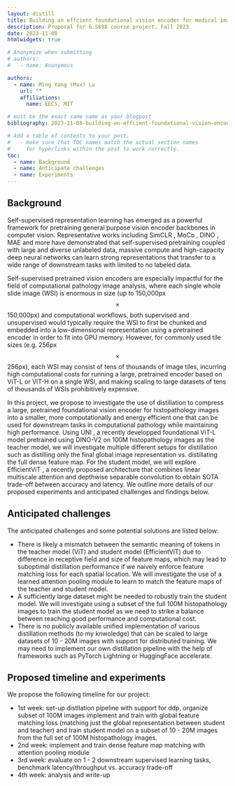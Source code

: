 ```yaml
---
layout: distill
title: Building an effcient foundational vision encoder for medical imaging via distillation
description: Proposal for 6.S898 course project, Fall 2023
date: 2023-11-08
htmlwidgets: true

# Anonymize when submitting
# authors:
#   - name: Anonymous

authors:
  - name: Ming Yang (Max) Lu
    url: ""
    affiliations:
      name: EECS, MIT

# must be the exact same name as your blogpost
bibliography: 2023-11-08-building-an-effcient-foundational-vision-encoder-for-medical-imaging-via-distillation.bib

# Add a table of contents to your post.
#   - make sure that TOC names match the actual section names
#     for hyperlinks within the post to work correctly.
toc:
  - name: Background
  - name: Anticipate challenges
  - name: Experiments
---
```


## Background

Self-supervised representation learning has emerged as a powerful framework for pretraining general purpose vision encoder backbones in computer vision. Representative works including SimCLR <d-cite key="simclr"></d-cite>, MoCo <d-cite key='moco'></d-cite>, DINO <d-cite key='dino'></d-cite>, MAE <d-cite key="mae"></d-cite> and more have demonstrated that self-supervised pretraining coupled with large and diverse unlabeled data, massive compute and high-capacity deep neural networks can learn strong representations that transfer to a wide range of downstream tasks with limited to no labeled data.

Self-supervised pretrained vision encoders are especially impactful for the field of computational pathology image analysis, where each single whole slide image (WSI) is enormous in size (up to 150,000px $$\times$$ 150,000px) and computational workflows, both supervised and unsupervised would typically require the WSI to first be chunked and embedded into a low-dimensional representation using a pretrained encoder in order to fit into GPU memory. However, for commonly used tile sizes (e.g. 256px $$\times$$ 256px), each WSI may consist of tens of thousands of image tiles, incurring high computational costs for running a large, pretrained encoder based on ViT-L or ViT-H on a single WSI, and making scaling to large datasets of tens of thousands of WSIs prohibitively expensive.

In this project, we propose to investigate the use of distillation to compress a large, pretrained foundational vision encoder for histopathology images into a smaller, more computationally and energy efficient one that can be used for downstream tasks in computational pathology while maintaining high performance. Using UNI <d-cite key="uni"></d-cite>, a recently developped foundational ViT-L model pretrained using DINO-V2 <d-cite key="dinov2"></d-cite> on 100M histopathology images as the teacher model, we will investigate multiple different setups for distillation such as distilling only the final global image representation vs. distillating the full dense feature map. For the student model, we will explore EfficientViT <d-cite key="efficientvit"></d-cite>, a recently proposed architecture that combines linear multiscale attention and depthwise separable convolution to obtain SOTA trade-off between accuracy and latency. We outline more details of our proposed experiments and anticipated challenges and findings below.

## Anticipated challenges

The anticipated challenges and some potential solutions are listed below:

- There is likely a mismatch between the semantic meaning of tokens in the teacher model (ViT) and student model (EfficientViT) due to difference in receptive field and size of feature maps, which may lead to suboptimal distillation performance if we naively enforce feature matching loss for each spatial location. We will investigate the use of a learned attention pooling module to learn to match the feature maps of the teacher and student model.
- A sufficiently large dataset might be needed to robustly train the student model. We will investigate using a subset of the full 100M histopathology images to train the student model as we need to strike a balance between reaching good performance and computational cost.
- There is no publicly available unified implementation of various distillation methods (to my knwoledge) that can be scaled to large datasets of 10 - 20M images with support for distributed training. We may need to implement our own distillation pipeline with the help of frameworks such as PyTorch Lightning or HuggingFace accelerate.

## Proposed timeline and experiments

We propose the following timeline for our project:

- 1st week: set-up distllation pipeline with support for ddp, organize subset of 100M images implement and train with global feature matching loss (matching just the global representation between student and teacher) and train student model on a subset of 10 - 20M images from the full set of 100M histopathology images.
- 2nd week: implement and train dense feature map matching with attention pooling module
- 3rd week: evaluate on 1 - 2 downstream supervised learning tasks, benchmark latency/throughput vs. accuracy trade-off
- 4th week: analysis and write-up
